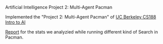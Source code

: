 Artificial Intelligence Project 2: Multi-Agent Pacman


Implemented the "Project 2: Multi-Agent Pacman" of [UC Berkeley CS188 Intro to AI](http://ai.berkeley.edu/multiagent.html)

[Report](https://github.com/techiepanda/pacman-multiagent-search/blob/master/AI%20Project-02.pdf) for the stats we analyzied while running different kind of Search in Pacman.

